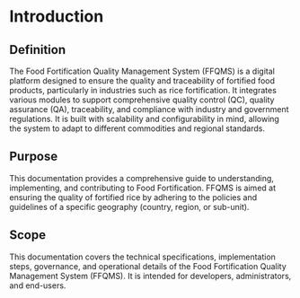# Introduction

## Definition

The Food Fortification Quality Management System (FFQMS) is a digital platform designed to ensure the quality and traceability of fortified food products, particularly in industries such as rice fortification. It integrates various modules to support comprehensive quality control (QC), quality assurance (QA), traceability, and compliance with industry and government regulations. It is built with scalability and configurability in mind, allowing the system to adapt to different commodities and regional standards.

## Purpose <a href="#toc1329815404" id="toc1329815404"></a>

This documentation provides a comprehensive guide to understanding, implementing, and contributing to Food Fortification. FFQMS is aimed at ensuring the quality of fortified rice by adhering to the policies and guidelines of a specific geography (country, region, or sub-unit).

## Scope

This documentation covers the technical specifications, implementation steps, governance, and operational details of the Food Fortification Quality Management System (FFQMS). It is intended for developers, administrators, and end-users.
